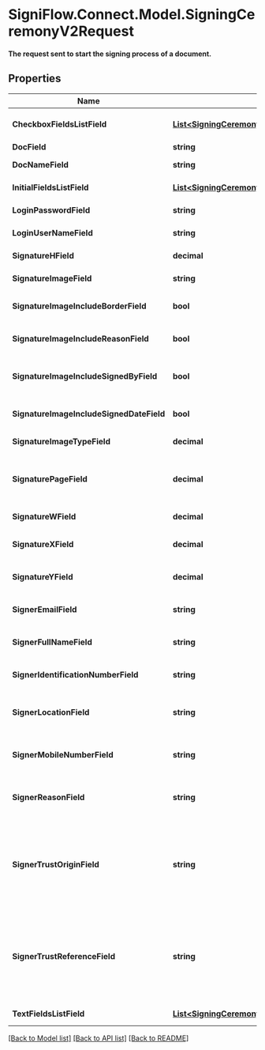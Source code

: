 # SigniFlow.Connect.Model.SigningCeremonyV2Request
#### The request sent to start the signing process of a document.

## Properties

Name | Type | Description | Notes
------------ | ------------- | ------------- | -------------
**CheckboxFieldsListField** | [**List&lt;SigningCeremonyV2RequestCheckboxFieldsListField&gt;**](SigningCeremonyV2RequestCheckboxFieldsListField.md) | The list of checkbox fields. | 
**DocField** | **string** |  | 
**DocNameField** | **string** | Document name. | 
**InitialFieldsListField** | [**List&lt;SigningCeremonyV2RequestInitialFieldsListField&gt;**](SigningCeremonyV2RequestInitialFieldsListField.md) | The list of initial fields. | 
**LoginPasswordField** | **string** | User password. | 
**LoginUserNameField** | **string** | User&#39;s username. | 
**SignatureHField** | **decimal** | Signature field height. | 
**SignatureImageField** | **string** | Signature field image. | 
**SignatureImageIncludeBorderField** | **bool** | Include signature border. | 
**SignatureImageIncludeReasonField** | **bool** | Include signature reason. | 
**SignatureImageIncludeSignedByField** | **bool** | Include signature signed by information. | 
**SignatureImageIncludeSignedDateField** | **bool** | Include signature date. | 
**SignatureImageTypeField** | **decimal** | Signature image type. | 
**SignaturePageField** | **decimal** | The page on which the signature is on. | 
**SignatureWField** | **decimal** | Signature field width. | 
**SignatureXField** | **decimal** | Signature field x-coordinates. | 
**SignatureYField** | **decimal** | Signature field y-coordinates. | 
**SignerEmailField** | **string** | The signer&#39;s email. | 
**SignerFullNameField** | **string** | The signer&#39;s full name. | 
**SignerIdentificationNumberField** | **string** | The signer&#39;s ID number. | 
**SignerLocationField** | **string** | The signer&#39;s GPS location. | 
**SignerMobileNumberField** | **string** | The signer&#39;s mobile number. | 
**SignerReasonField** | **string** | The signer&#39;s reason for signing. | 
**SignerTrustOriginField** | **string** | This field is used to define the source of the Audit keep by the user calling the Signing Ceremony. | 
**SignerTrustReferenceField** | **string** | A unique identifier that links back to an audit stored by the user calling the Signing Ceremony. | 
**TextFieldsListField** | [**List&lt;SigningCeremonyV2RequestTextFieldsListField&gt;**](SigningCeremonyV2RequestTextFieldsListField.md) | The list of text fields. | 

[[Back to Model list]](../README.md#documentation-for-models) [[Back to API list]](../README.md#documentation-for-api-endpoints) [[Back to README]](../README.md)

